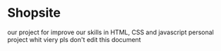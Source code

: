 # Shopsite
our project for improve our skills in HTML, CSS and javascript
personal project whit viery
pls don't edit this document
